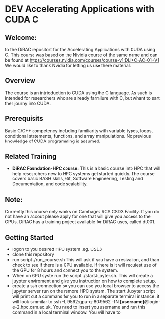 # DEV Accelerating Applications with CUDA C

## Welcome:
to the DiRAC repositort for the Accelerating Applications with CUDA using C. This course was based on the Nividia course of the same name and can be found at <https://courses.nvidia.com/courses/course-v1:DLI+C-AC-01+V1>
We would like to thank Nvidia for letting us use there material.

## Overview
The course is an intrioduction to CUDA using the C language. As such is intended for researchers who are already farmilure with C, but whant to sart ther journy into CUDA.

## Prerequisits
Basic C/C++ competency including familiarity with variable types, loops, conditional statements, functions, and array manipulations. No previous knowledge of CUDA programming is assumed.

## Related Training

- **DiRAC Foundation-HPC course:** This is a basic course into HPC that will help researchers new to HPC systems get started quickly. The course covers basic BASH skills, Git, Software Engineering, Testing and Documentation, and code scalability.

## Note:
Currently this course only works on Cambages RCS CSD3 Facility. If you do not have an accout please apply for one that will give you access to the GPUs. DiRAC has a training project available for DiRAC uses, called dt001.

## Getting Started
- logon to you desired HPC system .eg. CSD3
- clone this repository
- run script ./run_course.sh This will ask if you have a resivation, and than check to see if there is a GPU available. If there is it will requiest use of the GPU for 8 hours and connect you to the system.
- When on GPU syste run the script ./startJupyter.sh. This will create a juypter enviroment and give you instruction on how to complete setup.
- create a ssh connection so you can use you local browser to access the jupyter server run on the remore HPC system. The start Jupyter script will print out a commans for you to run in a separate terminal instance. it will look simmilar to ssh -L 9562:gpu-q-80:9562 -fN **[username]**@login-e-2.hpc.cam.ac.uk. You need to insert you username and run this command in a local terminal window. You will have to 
